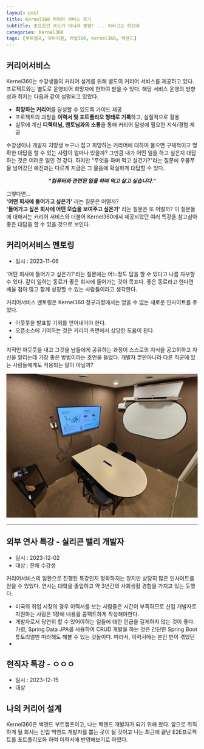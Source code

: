 ```yaml
---
layout: post
title: Kernel360 커리어 서비스 후기
subtitle: 중요한건 속도가 아니라 방향! ... 이라고는 하는데
categories: Kernel360
tags: [부트캠프, 국비지원, 커널360, Kernel360, 백엔드]
---
```


## 커리어서비스

Kernel360는 수강생들의 커리어 설계를 위해 별도의 커리어 서비스를 제공하고 있다. 프로젝트와는 별도로 운영되어 희망자에 한하여 받을 수 있다. 해당 서비스 운영의 방향성과 취지는 다음과 같이 설명되고 있았다.

- **희망하는 커리어**를 달성할 수 있도록 가이드 제공
- 프로젝트의 과정을 **이력서 및 포트폴리오 형태로 기록**하고, 실질적으로 활용
- 실무에 계신 **디렉터님, 멘토님과의 소통**을 통해 커리어 달성에 필요한 지식/경험 제공

수강생이나 개발자 지망생 누구나 잡고 희망하는 커리어에 대하여 물으면 구체적이고 명확한 대답을 할 수 있는 사람이 얼마나 있을까? 그만큼 내가 어떤 일을 하고 싶은지 대답하는 것은 어려운 일인 것 같다. 하지만 "무엇을 하며 먹고 살건가?"라는 질문에 우물쭈물 넘어갔던 예전과는 다르게 지금은 그 물음에 확실하게 대답할 수 있다.

_<center><strong>"컴퓨터와 관련된 일을 하며 먹고 살고 싶습니다."</strong></center>_

그렇다면...
<br>**'어떤 회사에 들어가고 싶은가'** 라는 질문은 어떨까?
<br>**'들어가고 싶은 회사에 어떤 모습을 보여주고 싶은가'** 라는 질문은 또 어떨까? 이 질문들에 대해서는 커리어 서비스와 더불어 Kernel360에서 제공되었던 여러 특강을 참고삼아 좋은 대답을 할 수 있을 것으로 보인다.

## 커리어서비스 멘토링

- 일시 : 2023-11-06

'어떤 회사에 들어가고 싶은가?'라는 질문에는 어느정도 답을 할 수 있다고 나름 자부할 수 있다. 같이 일하는 동료가 좋은 회사에 들어가는 것이 목표다. 좋은 동료라고 한다면 배울 점이 많고 함께 성장할 수 있는 사람들이라고 생각한다. 

커리어서비스 멘토링은 Kernel360 정규과정에서는 얻을 수 없는 새로운 인사이트를 주었다.

- 아웃풋을 발표할 기회를 얻어내어야 한다.
- 오픈소스에 기여하는 것은 커리어 측면에서 상당한 도움이 된다.
- 

지적인 아웃풋을 내고 그것을 남들에게 공유하는 과정이 스스로의 지식을 공고히하고 자신을 알리는데 가장 좋은 방법이라는 조언을 들었다. 개발자 뿐만아니라 다른 직군에 있는 사람들에게도 적용되는 말이 아닐까?

![커리어 서비스 상담장소](/assets/images/career_service_01.jpg)

---

## 외부 연사 특강 - 실리콘 밸리 개발자

- 일시 : 2023-12-02
- 대상 : 전체 수강생

커리어서비스의 일환으로 진행된 특강인지 명확하지는 않지만 상당히 많은 인사이트를 얻을 수 있었다. 연사는 대학을 졸업하고 약 3년간의 사회생활 경험을 가지고 있는 듯했다.

- 미국의 취업 시장의 경우 이력서를 보는 사람들은 시간이 부족하므로 신입 개발자로 지원하는 사람은 1장에 내용을 콤팩트하게 작성해야한다.
- 개발자로서 당연히 할 수 있어야하는 일들에 대한 언급을 길게하지 않는 것이 좋다. 가령, Spring Data JPA를 사용하여 CRUD 개발을 하는 것은 간단한 Spring Boot 튜토리얼만 따라해도 해볼 수 있는 것들이다. 따라서, 이력서에는 본인 만이 겪었던 
-

## 현직자 특강 - ㅇㅇㅇ

- 일시 : 2023-12-15
- 대상 

## 나의 커리어 설계

Kernel360은 백엔드 부트캠프이고, 나는 백엔드 개발자가 되기 위해 왔다. 앞으로 취직하게 될 회사는 신입 백엔드 개발자를 뽑는 곳이 될 것이고 나는 최근에 끝난 E2E프로젝트를 포트폴리오화 하여 이력서에 반영해보기로 하였다.
